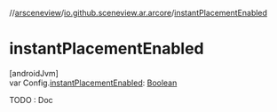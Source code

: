 //[arsceneview](../../index.md)/[io.github.sceneview.ar.arcore](index.md)/[instantPlacementEnabled](instant-placement-enabled.md)

# instantPlacementEnabled

[androidJvm]\
var Config.[instantPlacementEnabled](instant-placement-enabled.md): [Boolean](https://kotlinlang.org/api/latest/jvm/stdlib/kotlin/-boolean/index.html)

TODO : Doc
